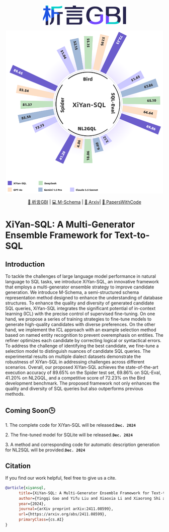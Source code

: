 <p align="center">
  <img src="https://raw.githubusercontent.com/XGenerationLab/XiYan-SQL/main/xiyanGBI.png" alt="image" />
</p>

<p align="center">
  <img src="https://raw.githubusercontent.com/XGenerationLab/XiYan-SQL/main/xiyansql.png" alt="image" width="500"/>
</p>


<div align="center">
  
[🤗 析言GBI](https://bailian.console.aliyun.com/xiyan) | 
[💻 M-Schema](https://github.com/XGenerationLab/M-Schema) | 
[📖 Arxiv](https://arxiv.org/abs/2411.08599)| 
[📄 PapersWithCode](https://paperswithcode.com/paper/xiyan-sql-a-multi-generator-ensemble)

</div>

# XiYan-SQL: A Multi-Generator Ensemble Framework for Text-to-SQL

## Introduction
To tackle the challenges of large language model performance in natural language to SQL tasks, we introduce XiYan-SQL, an innovative framework that employs a multi-generator ensemble strategy to improve candidate generation.
We introduce M-Schema, a semi-structured schema representation method designed to enhance the understanding of database structures.
To enhance the quality and diversity of generated candidate SQL queries, XiYan-SQL integrates the significant potential of in-context learning (ICL) with the precise control of supervised fine-tuning.
On one hand, we propose a series of training strategies to fine-tune models to generate high-quality candidates with diverse preferences.
On the other hand, we implement the ICL approach with an example selection method based on named entity recognition to prevent overemphasis on entities.
The refiner optimizes each candidate by correcting logical or syntactical errors.
To address the challenge of identifying the best candidate, we fine-tune a selection model to distinguish nuances of candidate SQL queries.
The experimental results on multiple dialect datasets demonstrate the robustness of XiYan-SQL in addressing challenges across different scenarios.
Overall, our proposed XiYan-SQL achieves the state-of-the-art execution accuracy of 89.65\% on the Spider test set, 69.86\% on SQL-Eval, 41.20\% on NL2GQL, and a competitive score of 72.23\% on the Bird development benchmark.
The proposed framework not only enhances the quality and diversity of SQL queries but also outperforms previous methods.

## Coming Soon🕒
<p>1. The complete code for XiYan-SQL will be released.<code><strong>Dec. 2024</strong></code></p>

<p>2. The fine-tuned model for SQLite will be released.<code><strong>Dec. 2024</strong></code></p>

<p>3. A method and corresponding code for automatic description generation for NL2SQL will be provided.<code><strong>Dec. 2024</strong></code></p>


## Citation
If you find our work helpful, feel free to give us a cite.
```bibtex
@article{xiyansql,
      title={XiYan-SQL: A Multi-Generator Ensemble Framework for Text-to-SQL}, 
      author={Yingqi Gao and Yifu Liu and Xiaoxia Li and Xiaorong Shi and Yin Zhu and Yiming Wang and Shiqi Li and Wei Li and Yuntao Hong and Zhiling Luo and Jinyang Gao and Liyu Mou and Yu Li},
      year={2024},
      journal={arXiv preprint arXiv:2411.08599},
      url={https://arxiv.org/abs/2411.08599},
      primaryClass={cs.AI}
}
```
